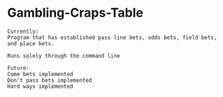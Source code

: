 # Gambling-Craps-Table

    Currently:
    Program that has established pass line bets, odds bets, field bets, and place bets.
  
    Runs solely through the command line

    Future:
    Come bets implemented
    Don't pass bets implemented
    Hard ways implemented
  

